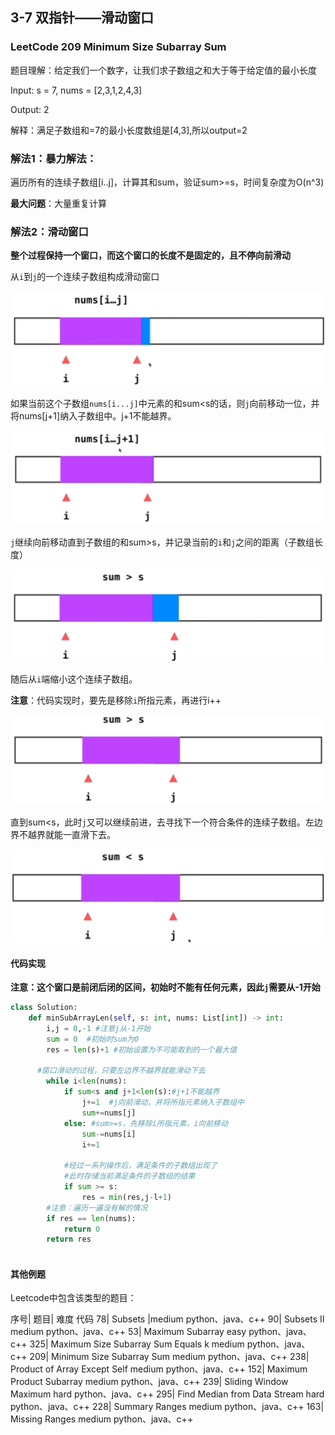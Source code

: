 ## 3-7 双指针——滑动窗口

### LeetCode 209 Minimum Size Subarray Sum

[LeetCode 209]: https://leetcode.com/problems/minimum-size-subarray-sum/

题目理解：给定我们一个数字，让我们求子数组之和大于等于给定值的最小长度

Input: s = 7, nums = [2,3,1,2,4,3]

Output: 2

解释：满足子数组和=7的最小长度数组是[4,3],所以output=2



### 解法1：暴力解法：

遍历所有的连续子数组[i..j]，计算其和sum，验证sum>=s，时间复杂度为O(n^3)

**最大问题**：大量重复计算

### 解法2：滑动窗口

**整个过程保持一个窗口，而这个窗口的长度不是固定的，且不停向前滑动**

从`i`到`j`的一个连续子数组构成滑动窗口

![图1](https://raw.githubusercontent.com/alstonzero/Playing-Leetcode/master/%E7%8E%A9%E8%BD%AC%E7%AE%97%E6%B3%95%E9%9D%A2%E8%AF%95/%E7%AC%AC3%E7%AB%A0%20%E6%95%B0%E7%BB%84%E4%B8%AD%E7%9A%84%E9%97%AE%E9%A2%98%E5%85%B6%E5%AE%9E%E6%9C%80%E5%B8%B8%E8%A7%81/pic/3-7_01.png)

如果当前这个子数组`nums[i...j]`中元素的和sum<s的话，则`j`向前移动一位，并将nums[j+1]纳入子数组中。j+1不能越界。

![图2](https://raw.githubusercontent.com/alstonzero/Playing-Leetcode/master/%E7%8E%A9%E8%BD%AC%E7%AE%97%E6%B3%95%E9%9D%A2%E8%AF%95/%E7%AC%AC3%E7%AB%A0%20%E6%95%B0%E7%BB%84%E4%B8%AD%E7%9A%84%E9%97%AE%E9%A2%98%E5%85%B6%E5%AE%9E%E6%9C%80%E5%B8%B8%E8%A7%81/pic/3-7_02.png)

`j`继续向前移动直到子数组的和sum>s，并记录当前的`i`和`j`之间的距离（子数组长度）

![图3](https://raw.githubusercontent.com/alstonzero/Playing-Leetcode/master/%E7%8E%A9%E8%BD%AC%E7%AE%97%E6%B3%95%E9%9D%A2%E8%AF%95/%E7%AC%AC3%E7%AB%A0%20%E6%95%B0%E7%BB%84%E4%B8%AD%E7%9A%84%E9%97%AE%E9%A2%98%E5%85%B6%E5%AE%9E%E6%9C%80%E5%B8%B8%E8%A7%81/pic/3-7_03.png)

随后从`i`端缩小这个连续子数组。

**注意**：代码实现时，要先是移除`i`所指元素，再进行i++

![图4](https://raw.githubusercontent.com/alstonzero/Playing-Leetcode/master/%E7%8E%A9%E8%BD%AC%E7%AE%97%E6%B3%95%E9%9D%A2%E8%AF%95/%E7%AC%AC3%E7%AB%A0%20%E6%95%B0%E7%BB%84%E4%B8%AD%E7%9A%84%E9%97%AE%E9%A2%98%E5%85%B6%E5%AE%9E%E6%9C%80%E5%B8%B8%E8%A7%81/pic/3-7_04.png)

直到sum<s，此时`j`又可以继续前进，去寻找下一个符合条件的连续子数组。左边界不越界就能一直滑下去。

![图5](https://raw.githubusercontent.com/alstonzero/Playing-Leetcode/master/%E7%8E%A9%E8%BD%AC%E7%AE%97%E6%B3%95%E9%9D%A2%E8%AF%95/%E7%AC%AC3%E7%AB%A0%20%E6%95%B0%E7%BB%84%E4%B8%AD%E7%9A%84%E9%97%AE%E9%A2%98%E5%85%B6%E5%AE%9E%E6%9C%80%E5%B8%B8%E8%A7%81/pic/3-7_05.png)

#### 代码实现

**注意：这个窗口是前闭后闭的区间，初始时不能有任何元素，因此`j`需要从-1开始**

```python
class Solution:
    def minSubArrayLen(self, s: int, nums: List[int]) -> int:
        i,j = 0,-1 #注意j从-1开始
        sum = 0  #初始时sum为0
        res = len(s)+1 #初始设置为不可能取到的一个最大值
       
      #窗口滑动的过程，只要左边界不越界就能滑动下去
        while i<len(nums):
            if sum<s and j+1<len(s):#j+1不能越界 
                j+=1  #j向前滑动，并将所指元素纳入子数组中
                sum+=nums[j]
            else: #sum>=s，先移除i所指元素，i向前移动
                sum-=nums[i]
                i+=1
            
            #经过一系列操作后，满足条件的子数组出现了
            #此时存储当前满足条件的子数组的结果
            if sum >= s: 
                res = min(res,j-l+1)
        #注意：遍历一遍没有解的情况
        if res == len(nums): 
            return 0
        return res
        
```

#### 其他例题

Leetcode中包含该类型的题目：


序号|   题目|	  难度	  代码
78|	Subsets |medium	python、java、c++
90|	Subsets II	medium	python、java、c++
53|	Maximum Subarray	easy	python、java、c++
325|	Maximum Size Subarray Sum Equals k	medium	python、java、c++
209|	Minimum Size Subarray Sum	medium	python、java、c++
238|	Product of Array Except Self	medium	python、java、c++
152|	Maximum Product Subarray	medium	python、java、c++
239|	Sliding Window Maximum	hard	python、java、c++
295|	Find Median from Data Stream	hard	python、java、c++
228|	Summary Ranges	medium	python、java、c++
163|	Missing Ranges	medium	python、java、c++







